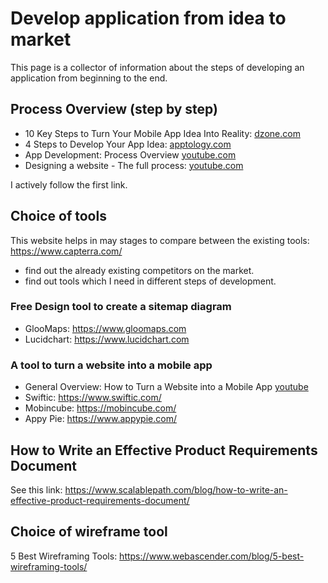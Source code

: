 # Develop application from idea to market

This page is a collector of information about the steps of developing an application from beginning to the end.

## Process Overview (step by step)

- 10 Key Steps to Turn Your Mobile App Idea Into Reality: [dzone.com](https://dzone.com/articles/10-key-steps-to-turn-your-mobile-app-idea-into-rea)
- 4 Steps to Develop Your App Idea: [apptology.com](http://apptology.com/blog/3-steps-to-develop-mobile-app-idea/)
- App Development: Process Overview [youtube.com](https://www.youtube.com/watch?v=tClRHOnHveY)
- Designing a website - The full process: [youtube.com](https://www.youtube.com/watch?v=-Dwo-UOjDuw&list=PLrJQSKQvgHS6BCO8nZScJ9iw7Ukjv4f9C)

I actively follow the first link.

## Choice of tools
This website helps in may stages to compare between the existing tools: https://www.capterra.com/ 
- find out the already existing competitors on the market.
- find out tools which I need in different steps of development.

### Free Design tool to create a sitemap diagram
- GlooMaps:  https://www.gloomaps.com
- Lucidchart: https://www.lucidchart.com


### A tool to turn a website into a mobile app
- General Overview: How to Turn a Website into a Mobile App [youtube](https://www.youtube.com/watch?v=elkJIrLJeug)
- Swiftic: https://www.swiftic.com/
- Mobincube: https://mobincube.com/
- Appy Pie: https://www.appypie.com/

## How to Write an Effective Product Requirements Document
See this link: https://www.scalablepath.com/blog/how-to-write-an-effective-product-requirements-document/

## Choice of wireframe tool
5 Best Wireframing Tools: https://www.webascender.com/blog/5-best-wireframing-tools/

